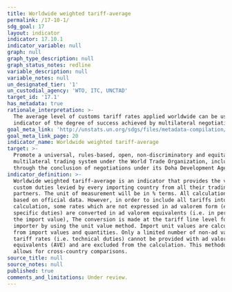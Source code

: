 ```yaml
---
title: Worldwide weighted tariff-average
permalink: /17-10-1/
sdg_goal: 17
layout: indicator
indicator: 17.10.1
indicator_variable: null
graph: null
graph_type_description: null
graph_status_notes: redline
variable_description: null
variable_notes: null
un_designated_tier: '1'
un_custodial_agency: 'WTO, ITC, UNCTAD'
target_id: '17.1'
has_metadata: true
rationale_interpretation: >-
  The average level of customs tariff rates applied worldwide can be used as an
  indicator of the degree of success achieved by multilateral negotiations.
goal_meta_link: 'http://unstats.un.org/sdgs/files/metadata-compilation/Metadata-Goal-17.pdf'
goal_meta_link_page: 20
indicator_name: Worldwide weighted tariff-average
target: >-
  Promote a universal, rules-based, open, non-discriminatory and equitable
  multilateral trading system under the World Trade Organization, including
  through the conclusion of negotiations under its Doha Development Agenda.
indicator_definition: >-
  Worldwide weighted tariff-average is an indicator that provides the value of
  custom duties levied by every importing country from all their trading
  partners. The unit of measurement will be in % terms. All calculations are
  based on official data. However, in order to include all tariffs into the
  calculation, some rates which are not expressed in ad valorem form (e.g.,
  specific duties) are converted in ad valorem equivalents (i.e. in per cent of
  the import value), The conversion is made at the tariff line level for each
  importer by using the unit value method. Import unit values are calculated
  from import values and quantities. Only a limited number of non-ad valorem
  tariff rates (i.e. technical duties) cannot be provided with ad valorem
  equivalents (AVE) and are excluded from the calculation. This methodology also
  allows for cross-country comparisons.
source_title: null
source_notes: null
published: true
comments_and_limitations: Under review.
---
```

